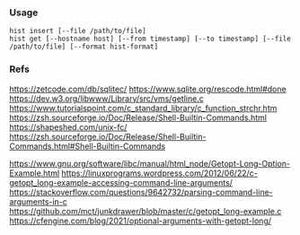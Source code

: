 ### Usage

```shell
hist insert [--file /path/to/file]
hist get [--hostname host] [--from timestamp] [--to timestamp] [--file /path/to/file] [--format hist-format]
```

### Refs

https://zetcode.com/db/sqlitec/
https://www.sqlite.org/rescode.html#done
https://dev.w3.org/libwww/Library/src/vms/getline.c
https://www.tutorialspoint.com/c_standard_library/c_function_strchr.htm
https://zsh.sourceforge.io/Doc/Release/Shell-Builtin-Commands.html
https://shapeshed.com/unix-fc/
https://zsh.sourceforge.io/Doc/Release/Shell-Builtin-Commands.html#Shell-Builtin-Commands

https://www.gnu.org/software/libc/manual/html_node/Getopt-Long-Option-Example.html
https://linuxprograms.wordpress.com/2012/06/22/c-getopt_long-example-accessing-command-line-arguments/
https://stackoverflow.com/questions/9642732/parsing-command-line-arguments-in-c
https://github.com/mct/junkdrawer/blob/master/c/getopt_long-example.c
https://cfengine.com/blog/2021/optional-arguments-with-getopt-long/

